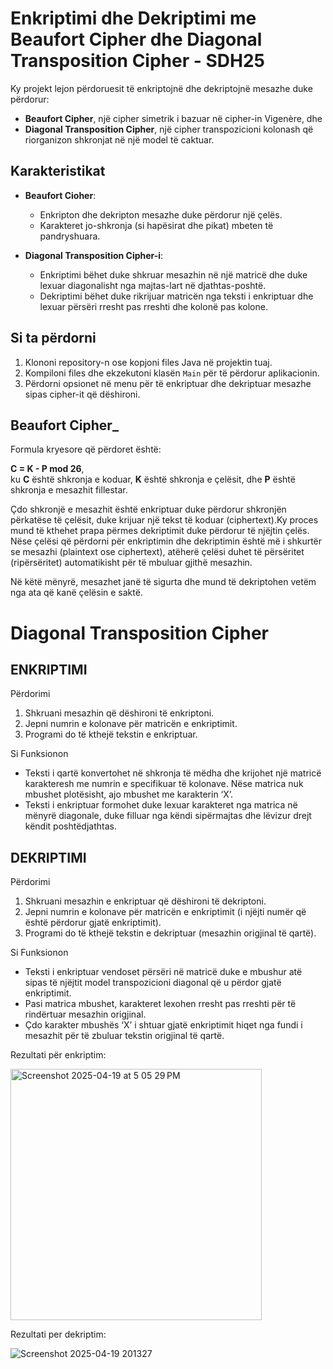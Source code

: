 # Enkriptimi dhe Dekriptimi me Beaufort Cipher dhe Diagonal Transposition Cipher - SDH25

Ky projekt lejon përdoruesit të enkriptojnë dhe dekriptojnë mesazhe duke përdorur:
- **Beaufort Cipher**, një cipher simetrik i bazuar në cipher-in Vigenère, dhe
- **Diagonal Transposition Cipher**, një cipher transpozicioni kolonash që riorganizon shkronjat në një model të caktuar.

## Karakteristikat

- **Beaufort Cioher**:
  - Enkripton dhe dekripton mesazhe duke përdorur një çelës.
  - Karakteret jo-shkronja (si hapësirat dhe pikat) mbeten të pandryshuara.

- **Diagonal Transposition Cipher-i**:
   - Enkriptimi bëhet duke shkruar mesazhin në një matricë dhe duke lexuar diagonalisht nga majtas-lart në djathtas-poshtë.
   - Dekriptimi bëhet duke rikrijuar matricën nga teksti i enkriptuar dhe lexuar përsëri rresht pas rreshti dhe kolonë pas kolone.



## Si ta përdorni

1. Klononi repository-n ose kopjoni files Java në projektin tuaj.
2. Kompiloni files dhe ekzekutoni klasën `Main` për të përdorur aplikacionin.
3. Përdorni opsionet në menu për të enkriptuar dhe dekriptuar mesazhe sipas cipher-it që dëshironi.

## Beaufort Cipher_

Formula kryesore që përdoret është:

**C = K - P mod 26**,  
ku **C** është shkronja e koduar, **K** është shkronja e çelësit, dhe **P** është shkronja e mesazhit fillestar.

Çdo shkronjë e mesazhit është enkriptuar duke përdorur shkronjën përkatëse të çelësit, duke krijuar një tekst të koduar (ciphertext).Ky proces mund të kthehet prapa përmes dekriptimit duke përdorur të njëjtin çelës.
Nëse çelësi që përdorni për enkriptimin dhe dekriptimin është më i shkurtër se mesazhi (plaintext ose ciphertext), atëherë çelësi duhet të përsëritet (ripërsëritet) automatikisht për të mbuluar gjithë mesazhin. 

Në këtë mënyrë, mesazhet janë të sigurta dhe mund të dekriptohen vetëm nga ata që kanë çelësin e saktë.

# Diagonal Transposition Cipher

## ENKRIPTIMI 

 Përdorimi

1. Shkruani mesazhin që dëshironi të enkriptoni.  
2. Jepni numrin e kolonave për matricën e enkriptimit.  
3. Programi do të kthejë tekstin e enkriptuar.  

 Si Funksionon

- Teksti i qartë konvertohet në shkronja të mëdha dhe krijohet një matricë karakteresh me numrin e specifikuar të kolonave. Nëse matrica nuk mbushet plotësisht, ajo mbushet me karakterin ‘X’.  
- Teksti i enkriptuar formohet duke lexuar karakteret nga matrica në mënyrë diagonale, duke filluar nga këndi sipërmajtas dhe lëvizur drejt këndit poshtëdjathtas.

## DEKRIPTIMI

 Përdorimi

1. Shkruani mesazhin e enkriptuar që dëshironi të dekriptoni.  
2. Jepni numrin e kolonave për matricën e enkriptimit (i njëjti numër që është përdorur gjatë enkriptimit).  
3. Programi do të kthejë tekstin e dekriptuar (mesazhin origjinal të qartë).  

 Si Funksionon

- Teksti i enkriptuar vendoset përsëri në matricë duke e mbushur atë sipas të njëjtit model transpozicioni diagonal që u përdor gjatë enkriptimit.  
- Pasi matrica mbushet, karakteret lexohen rresht pas rreshti për të rindërtuar mesazhin origjinal.  
- Çdo karakter mbushës ‘X’ i shtuar gjatë enkriptimit hiqet nga fundi i mesazhit për të zbuluar tekstin origjinal të qartë.

Rezultati për enkriptim:



<img width="402" alt="Screenshot 2025-04-19 at 5 05 29 PM" src="https://github.com/user-attachments/assets/fc71864a-2709-423e-9be7-ea64612fd715" />

Rezultati per dekriptim:

![Screenshot 2025-04-19 201327](https://github.com/user-attachments/assets/97deac21-14d9-4237-b7c2-46a5a048210f)
